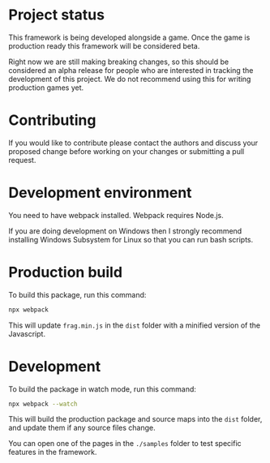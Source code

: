 # Project status
This framework is being developed alongside a game. Once the game is production 
ready this framework will be considered beta.

Right now we are still making breaking changes, so this should be considered an
alpha release for people who are interested in tracking the development of this
project. We do not recommend using this for writing production games yet.

# Contributing
If you would like to contribute please contact the authors and discuss your
proposed change before working on your changes or submitting a pull request.

# Development environment
You need to have webpack installed. Webpack requires Node.js.

If you are doing development on Windows then I strongly recommend installing
Windows Subsystem for Linux so that you can run bash scripts.

# Production build
To build this package, run this command:

```bash
npx webpack
```

This will update `frag.min.js` in the `dist` folder with a minified version of the Javascript.

# Development
To build the package in watch mode, run this command:

```bash
npx webpack --watch
```

This will build the production package and source maps into the `dist` folder,
and update them if any source files change.

You can open one of the pages in the `./samples` folder to test specific features
in the framework.
